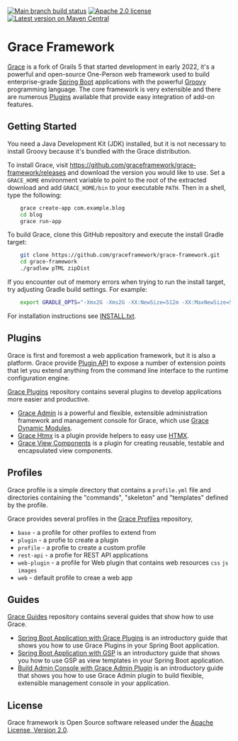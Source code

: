 [![Main branch build status](https://github.com/graceframework/grace-framework/workflows/Grace%20CI/badge.svg?style=flat)](https://github.com/graceframework/grace-framework/actions?query=workflow%3A%Grace+CI%22)
[![Apache 2.0 license](https://img.shields.io/badge/License-APACHE%202.0-green.svg?logo=APACHE&style=flat)](https://opensource.org/licenses/Apache-2.0)
[![Latest version on Maven Central](https://img.shields.io/maven-central/v/org.graceframework/grace-core.svg?label=Maven%20Central&logo=apache-maven&style=flat)](https://search.maven.org/search?q=g:org.graceframework)

Grace Framework
===

[Grace](https://github.com/graceframework/grace-framework) is a fork of Grails 5 that started development in early 2022, it's a powerful and open-source One-Person web framework used to build enterprise-grade [Spring Boot](https://spring.io/projects/spring-boot/) applications with the powerful [Groovy](https://groovy-lang.org/) programming language. The core framework is very extensible and there are numerous [Plugins](https://github.com/grace-plugins/) available that provide easy integration of add-on features.

Getting Started
---

You need a Java Development Kit (JDK) installed, but it is not necessary to install Groovy because it's bundled with the Grace distribution.

To install Grace, visit https://github.com/graceframework/grace-framework/releases and download the version you would like to use. Set a `GRACE_HOME` environment variable to point to the root of the extracted download and add `GRACE_HOME/bin` to your executable `PATH`. Then in a shell, type the following:

```bash
    grace create-app com.example.blog
    cd blog
    grace run-app
```

To build Grace, clone this GitHub repository and execute the install Gradle target:

```bash
    git clone https://github.com/graceframework/grace-framework.git
    cd grace-framework
    ./gradlew pTML zipDist
```

If you encounter out of memory errors when trying to run the install target, try adjusting Gradle build settings. For example:

```bash
    export GRADLE_OPTS="-Xmx2G -Xms2G -XX:NewSize=512m -XX:MaxNewSize=512m"
```

For installation instructions see [INSTALL.txt](INSTALL.txt).

Plugins
---

Grace is first and foremost a web application framework, but it is also a platform. Grace provide [Plugin API](/grace-plugin-api/README.md) to expose a number of extension points that let you extend anything from the command line interface to the runtime configuration engine.

[Grace Plugins](https://github.com/grace-plugins/) repository contains several plugins to develop applications more easier and productive.

* [Grace Admin](https://github.com/grace-plugins/grace-admin) is a powerful and flexible, extensible administration framework and management console for Grace, which use [Grace Dynamic Modules](/grace-plugin-dynamic-modules/README.md).
* [Grace Htmx](https://github.com/grace-plugins/grace-htmx) is a plugin provide helpers to easy use [HTMX](https://htmx.org).
* [Grace View Components](https://github.com/grace-plugins/grace-view-components) is a plugin for creating reusable, testable and encapsulated view components.

Profiles
---

Grace profile is a simple directory that contains a `profile.yml` file and directories containing the "commands", "skeleton" and "templates" defined by the profile.

Grace provides several profiles in the [Grace Profiles](https://github.com/grace-profiles) repository, 

* `base` - a profile for other profiles to extend from
* `plugin` - a profie to create a plugin
* `profile` - a profie to create a custom profile
* `rest-api` - a profie for REST API applications
* `web-plugin` - a profile for Web plugin that contains web resources `css` `js` `images`
* `web` - default profile to creae a web app

Guides
---

[Grace Guides](https://github.com/grace-guides) repository contains several guides that show how to use Grace.

* [Spring Boot Application with Grace Plugins](https://github.com/grace-guides/gs-spring-boot) is an introductory guide that shows you how to use Grace Plugins in your Spring Boot application.
* [Spring Boot Application with GSP](https://github.com/grace-guides/gs-spring-boot-gsp) is an introductory guide that shows you how to use GSP as view templates in your Spring Boot application.
* [Build Admin Console with Grace Admin Plugin](https://github.com/grace-guides/gs-admin-console) is an introductory guide that shows you how to use Grace Admin plugin to build flexible, extensible management console in your application.

License
---

Grace framework is Open Source software released under the [Apache License, Version 2.0](https://www.apache.org/licenses/LICENSE-2.0.html).

